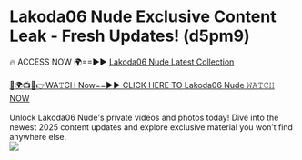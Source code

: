 # Lakoda06 Nude Exclusive Content Leak - Fresh Updates! (d5pm9)

🔥 ACCESS NOW 🌍==►► <a href="https://tinyurl.com/yc657z5k" rel="nofollow">Lakoda06 Nude Latest Collection</a>
<br><br>
[🔴🌍📺📱👉WA𝚃CH Now==►► CLICK HERE TO Lakoda06 Nude 𝚆𝙰𝚃𝙲𝙷 NOW](https://tinyurl.com/yc657z5k)
<br><br>
Unlock Lakoda06 Nude's private videos and photos today! Dive into the newest 2025 content updates and explore exclusive material you won’t find anywhere else.
<br>
<a href="https://tinyurl.com/yc657z5k" rel="nofollow" data-target="animated-image.originalLink"><img src="https://camo.githubusercontent.com/8a4f000d20f83aca3bf7ec5f350d767afa0574a8a352519fd8cfa583a6f93a33/68747470733a2f2f692e696d6775722e636f6d2f644a486b345a712e676966" data-canonical-src="https://i.imgur.com/dJHk4Zq.gif" style="max-width: 100%; display: inline-block;" data-target="animated-image.originalImage"></a>
<br>
